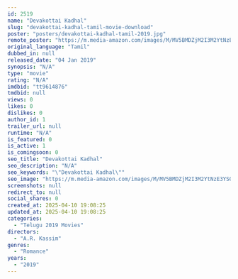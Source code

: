 ```yaml
---
id: 2519
name: "Devakottai Kadhal"
slug: "devakottai-kadhal-tamil-movie-download"
poster: "posters/devakottai-kadhal-tamil-2019.jpg"
remote_poster: "https://m.media-amazon.com/images/M/MV5BMDZjM2I3M2YtNzE3YS00NTE5LTg5NDAtOGY0MmY4YTdiYzExXkEyXkFqcGdeQXVyMzYxOTQ3MDg@._V1_SX300.jpg"
original_language: "Tamil"
dubbed_in: null
released_date: "04 Jan 2019"
synopsis: "N/A"
type: "movie"
rating: "N/A"
imdbid: "tt9614876"
tmdbid: null
views: 0
likes: 0
dislikes: 0
author_id: 1
trailer_url: null
runtime: "N/A"
is_featured: 0
is_active: 1
is_comingsoon: 0
seo_title: "Devakottai Kadhal"
seo_description: "N/A"
seo_keywords: "\"Devakottai Kadhal\""
seo_image: "https://m.media-amazon.com/images/M/MV5BMDZjM2I3M2YtNzE3YS00NTE5LTg5NDAtOGY0MmY4YTdiYzExXkEyXkFqcGdeQXVyMzYxOTQ3MDg@._V1_SX300.jpg"
screenshots: null
redirect_to: null
social_shares: 0
created_at: 2025-04-10 19:08:25
updated_at: 2025-04-10 19:08:25
categories:
  - "Telugu 2019 Movies"
directors:
  - "A.R. Kassim"
genres:
  - "Romance"
years:
  - "2019"
---
```

